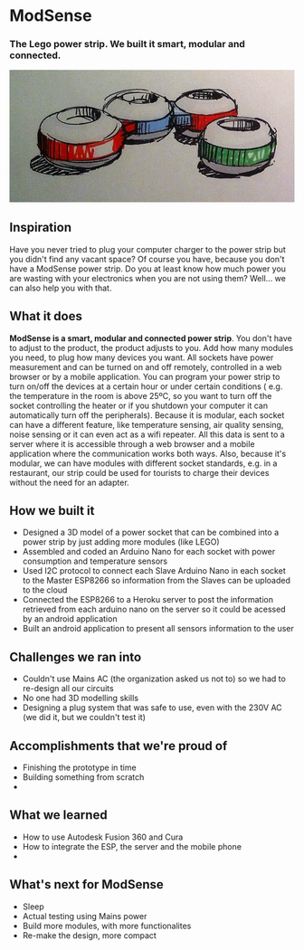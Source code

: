 # ModSense
### The Lego power strip. We built it smart, modular and connected.

![Logo](https://github.com/JCacho/ModSense/blob/master/LOGO_ModSense.jpg)

## Inspiration
Have you never tried to plug your computer charger to the power strip but you didn't find any vacant space? Of course you have, because you don't have a ModSense power strip.
Do you at least know how much power you are wasting with your electronics when you are not using them? Well... we can also help you with that.

## What it does
**ModSense is a smart, modular and connected power strip**. You don't have to adjust to the product, the product adjusts to you. Add how many modules you need, to plug how many devices you want. All sockets have power measurement and can be turned on and off remotely, controlled in a web browser or by a mobile application. You can program your power strip to turn on/off the devices at a certain hour or under certain conditions ( e.g. the temperature in the room is above 25ºC, so you want to turn off the socket controlling the heater or if you shutdown your computer it can automatically turn off the peripherals). Because it is modular, each socket can have a different feature, like temperature sensing, air quality sensing, noise sensing or it can even act as a wifi repeater. All this data is sent to a server where it is accessible through a web browser and a mobile application where the communication works both ways. Also, because it's modular, we can have modules with different socket standards, e.g. in a restaurant, our strip could be used for tourists to charge their devices without the need for an adapter.

## How we built it
 - Designed a 3D model of a power socket that can be combined into a power strip by just adding more modules (like LEGO)
 - Assembled and coded an Arduino Nano for each socket with power consumption and temperature sensors
 - Used I2C protocol to connect each Slave Arduino Nano in each socket to the Master ESP8266 so information from the Slaves can be uploaded to the cloud
 - Connected the ESP8266 to a Heroku server to post the information retrieved from each arduino nano on the server so it could be acessed by an android application
 - Built an android application to present all sensors information to the user
 
## Challenges we ran into
 - Couldn't use Mains AC (the organization asked us not to) so we had to re-design all our circuits
 - No one had 3D modelling skills
 - Designing a plug system that was safe to use, even with the 230V AC (we did it, but we couldn't test it)

## Accomplishments that we're proud of
 - Finishing the prototype in time
 - Building something from scratch
 - 
## What we learned
 - How to use Autodesk Fusion 360 and Cura
 - How to integrate the ESP, the server and the mobile phone
 - 

## What's next for ModSense
 - Sleep
 - Actual testing using Mains power
 - Build more modules, with more functionalites
 - Re-make the design, more compact
